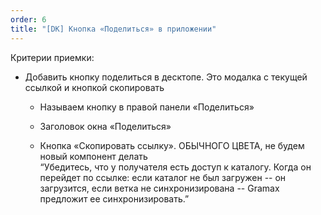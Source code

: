 ```yaml
---
order: 6
title: "[DK] Кнопка «Поделиться» в приложении"
---
```


Критерии приемки:

-  Добавить кнопку поделиться в десктопе. Это модалка с текущей ссылкой и кнопкой скопировать

   -  Называем кнопку в правой панели «Поделиться»

   -  Заголовок окна «Поделиться»

   -  Кнопка «Скопировать ссылку». ОБЫЧНОГО ЦВЕТА, не будем новый компонент делать\
      “Убедитесь, что у получателя есть доступ к каталогу. Когда он перейдет по ссылке: если каталог не был загружен -- он загрузится, если ветка не синхронизирована -- Gramax предложит ее синхронизировать.”